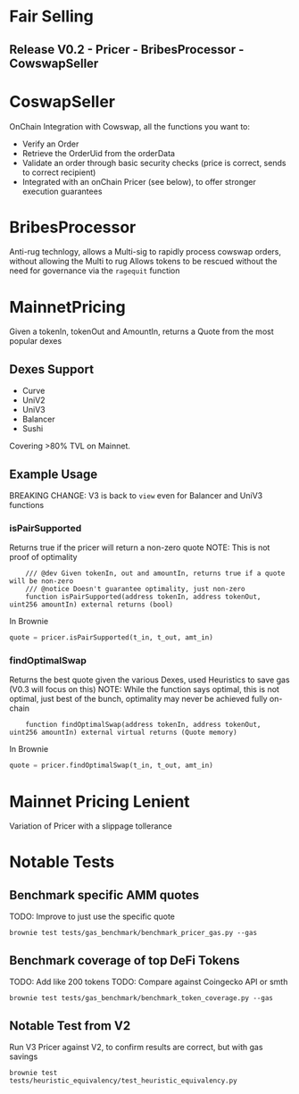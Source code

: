 # Fair Selling

## Release V0.2 - Pricer - BribesProcessor - CowswapSeller

# CoswapSeller

OnChain Integration with Cowswap, all the functions you want to:
- Verify an Order
- Retrieve the OrderUid from the orderData
- Validate an order through basic security checks (price is correct, sends to correct recipient)
- Integrated with an onChain Pricer (see below), to offer stronger execution guarantees

# BribesProcessor

Anti-rug technlogy, allows a Multi-sig to rapidly process cowswap orders, without allowing the Multi to rug
Allows tokens to be rescued without the need for governance via the `ragequit` function

# MainnetPricing

Given a tokenIn, tokenOut and AmountIn, returns a Quote from the most popular dexes

## Dexes Support
- Curve
- UniV2
- UniV3
- Balancer
- Sushi

Covering >80% TVL on Mainnet.

## Example Usage

BREAKING CHANGE: V3 is back to `view` even for Balancer and UniV3 functions

### isPairSupported

Returns true if the pricer will return a non-zero quote
NOTE: This is not proof of optimality

```solidity
    /// @dev Given tokenIn, out and amountIn, returns true if a quote will be non-zero
    /// @notice Doesn't guarantee optimality, just non-zero
    function isPairSupported(address tokenIn, address tokenOut, uint256 amountIn) external returns (bool)
```

In Brownie
```python
quote = pricer.isPairSupported(t_in, t_out, amt_in)
```

### findOptimalSwap

Returns the best quote given the various Dexes, used Heuristics to save gas (V0.3 will focus on this)
NOTE: While the function says optimal, this is not optimal, just best of the bunch, optimality may never be achieved fully on-chain

```solidity
    function findOptimalSwap(address tokenIn, address tokenOut, uint256 amountIn) external virtual returns (Quote memory)
```

In Brownie
```python
quote = pricer.findOptimalSwap(t_in, t_out, amt_in)
```


# Mainnet Pricing Lenient

Variation of Pricer with a slippage tollerance



# Notable Tests

## Benchmark specific AMM quotes
TODO: Improve to just use the specific quote

```
brownie test tests/gas_benchmark/benchmark_pricer_gas.py --gas
```

## Benchmark coverage of top DeFi Tokens

TODO: Add like 200 tokens
TODO: Compare against Coingecko API or smth

```
brownie test tests/gas_benchmark/benchmark_token_coverage.py --gas
```

## Notable Test from V2

Run V3 Pricer against V2, to confirm results are correct, but with gas savings

```
brownie test  tests/heuristic_equivalency/test_heuristic_equivalency.py
```